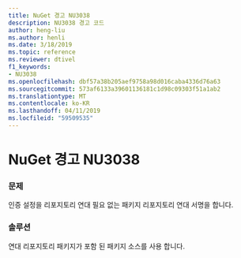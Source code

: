 ```yaml
---
title: NuGet 경고 NU3038
description: NU3038 경고 코드
author: heng-liu
ms.author: henli
ms.date: 3/18/2019
ms.topic: reference
ms.reviewer: dtivel
f1_keywords:
- NU3038
ms.openlocfilehash: dbf57a38b205aef9758a98d016caba4336d76a63
ms.sourcegitcommit: 573af6133a39601136181c1d98c09303f51a1ab2
ms.translationtype: MT
ms.contentlocale: ko-KR
ms.lasthandoff: 04/11/2019
ms.locfileid: "59509535"
---
```

# <a name="nuget-warning-nu3038"></a>NuGet 경고 NU3038

### <a name="issue"></a>문제

인증 설정을 리포지토리 연대 필요 없는 패키지 리포지토리 연대 서명을 합니다.


### <a name="solution"></a>솔루션

연대 리포지토리 패키지가 포함 된 패키지 소스를 사용 합니다.  